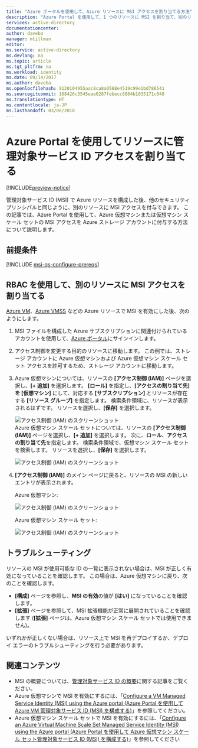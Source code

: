 ```yaml
---
title: "Azure ポータルを使用して、Azure リソースに MSI アクセスを割り当てる方法"
description: "Azure Portal を使用して、1 つのリソースに MSI を割り当て、別のリソースにアクセスを割り当てる方法について、ステップ バイ ステップで説明します。"
services: active-directory
documentationcenter: 
author: daveba
manager: mtillman
editor: 
ms.service: active-directory
ms.devlang: na
ms.topic: article
ms.tgt_pltfrm: na
ms.workload: identity
ms.date: 09/14/2017
ms.author: daveba
ms.openlocfilehash: 9120104955aac8ca8a0568e4519c99e1bd786541
ms.sourcegitcommit: 168426c3545eae6287febecc8804b1035171c048
ms.translationtype: HT
ms.contentlocale: ja-JP
ms.lasthandoff: 03/08/2018
---
```

# <a name="assign-a-managed-service-identity-access-to-a-resource-by-using-the-azure-portal"></a>Azure Portal を使用してリソースに管理対象サービス ID アクセスを割り当てる

[!INCLUDE[preview-notice](../../../includes/active-directory-msi-preview-notice.md)]

管理対象サービス ID (MSI) で Azure リソースを構成した後、他のセキュリティ プリンシパルと同じように、別のリソースに MSI アクセスを付与できます。 この記事では、Azure Portal を使用して、Azure 仮想マシンまたは仮想マシン スケール セットの MSI アクセスを Azure ストレージ アカウントに付与する方法について説明します。

## <a name="prerequisites"></a>前提条件

[!INCLUDE [msi-qs-configure-prereqs](../../../includes/active-directory-msi-qs-configure-prereqs.md)]

## <a name="use-rbac-to-assign-the-msi-access-to-another-resource"></a>RBAC を使用して、別のリソースに MSI アクセスを割り当てる

[Azure VM](qs-configure-portal-windows-vm.md)、[Azure VMSS](qs-configure-portal-windows-vmss.md) などの Azure リソースで MSI を有効にした後、次のようにします。

1. MSI ファイルを構成した Azure サブスクリプションに関連付けられているアカウントを使用して、[Azure ポータル](https://portal.azure.com)にサインインします。

2. アクセス制御を変更する目的のリソースに移動します。 この例では、ストレージ アカウントに Azure 仮想マシンおよび Azure 仮想マシン スケール セット アクセスを許可するため、ストレージ アカウントに移動します。

3. Azure 仮想マシンについては、リソースの **[アクセス制御 (IAM)]** ページを選択し、**[+ 追加]** を選択します。 **[ロール]** を指定し、**[アクセスの割り当て先] を [仮想マシン]** にして、対応する **[サブスクリプション]** とリソースが存在する **[リソース グループ]** を指定します。 検索条件領域に、リソースが表示されるはずです。 リソースを選択し、**[保存]** を選択します。 

   ![アクセス制御 (IAM) のスクリーンショット](../media/msi-howto-assign-access-portal/assign-access-control-iam-blade-before.png)  
   Azure 仮想マシン スケール セットについては、リソースの **[アクセス制御 (IAM)]** ページを選択し、**[+ 追加]** を選択します。 次に、**ロール**、**アクセスの割り当て先**を指定します。 検索条件領域で、仮想マシン スケール セットを検索します。 リソースを選択し、**[保存]** を選択します。
   
   ![アクセス制御 (IAM) のスクリーンショット](../media/msi-howto-assign-access-vmss-portal/assign-access-control-vmss-iam-blade-before.png)  

4. **[アクセス制御 (IAM)]** のメイン ページに戻ると、リソースの MSI の新しいエントリが表示されます。

    Azure 仮想マシン:

   ![アクセス制御 (IAM) のスクリーンショット](../media/msi-howto-assign-access-portal/assign-access-control-iam-blade-after.png)

    Azure 仮想マシン スケール セット:

    ![アクセス制御 (IAM) のスクリーンショット](../media/msi-howto-assign-access-vmss-portal/assign-access-control-vmss-iam-blade-after.png)

## <a name="troubleshooting"></a>トラブルシューティング

リソースの MSI が使用可能な ID の一覧に表示されない場合は、MSI が正しく有効になっていることを確認します。 この場合は、Azure 仮想マシンに戻り、次のことを確認します。

- **[構成]** ページを参照し、**MSI の有効**の値が **[はい]** になっていることを確認します。
- **[拡張]** ページを参照して、MSI 拡張機能が正常に展開されていることを確認します (**[拡張]** ページは、Azure 仮想マシン スケール セットでは使用できません)。

いずれかが正しくない場合は、リソース上で MSI を再デプロイするか、デプロイ エラーのトラブルシューティングを行う必要があります。

## <a name="related-content"></a>関連コンテンツ

- MSI の概要については、[管理対象サービス ID の概要](overview.md)に関する記事をご覧ください。
- Azure 仮想マシンで MSI を有効にするには、「[Configure a VM Managed Service Identity (MSI) using the Azure portal (Azure Portal を使用して Azure VM 管理対象サービス ID (MSI) を構成する)](qs-configure-portal-windows-vm.md)」を参照してください。
- Azure 仮想マシン スケール セットで MSI を有効にするには、「[Configure an Azure Virtual Machine Scale Set Managed Service Identity (MSI) using the Azure portal (Azure Portal を使用して Azure 仮想マシン スケール セット管理対象サービス ID (MSI) を構成する)](qs-configure-portal-windows-vmss.md)」を参照してください


